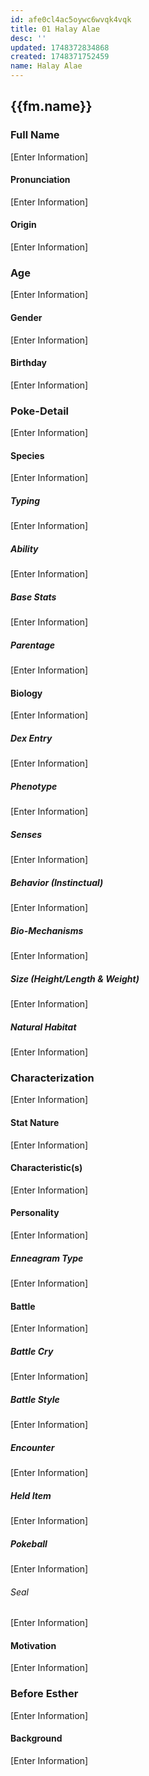 ```yaml
---
id: afe0cl4ac5oywc6wvqk4vqk
title: 01 Halay Alae
desc: ''
updated: 1748372834868
created: 1748371752459
name: Halay Alae
---
```


<link rel="stylesheet" href="./assets/styles.css" ></link>

## {{fm.name}}

### Full Name

[Enter Information]

#### Pronunciation

[Enter Information]

#### Origin

[Enter Information]

### Age

[Enter Information]

#### Gender

[Enter Information]

#### Birthday

[Enter Information]

### Poke-Detail

[Enter Information]

#### Species

[Enter Information]

##### Typing

[Enter Information]

##### Ability

[Enter Information]

##### Base Stats

[Enter Information]

##### Parentage

[Enter Information]

#### Biology

[Enter Information]

##### Dex Entry

[Enter Information]

##### Phenotype

[Enter Information]

##### Senses

[Enter Information]

##### Behavior (Instinctual)

[Enter Information]

##### Bio-Mechanisms

[Enter Information]

##### Size (Height/Length & Weight)

[Enter Information]

##### Natural Habitat

[Enter Information]

### Characterization

[Enter Information]

#### Stat Nature

[Enter Information]

#### Characteristic(s)

[Enter Information]

#### Personality

[Enter Information]

##### Enneagram Type

[Enter Information]

#### Battle

[Enter Information]

##### Battle Cry

[Enter Information]

##### Battle Style

[Enter Information]

##### Encounter

[Enter Information]

##### Held Item

[Enter Information]

##### Pokeball

[Enter Information]

###### Seal

[Enter Information]

#### Motivation

[Enter Information]

### Before Esther

[Enter Information]

#### Background

[Enter Information]
